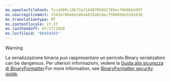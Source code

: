 ```yaml
---
ms.openlocfilehash: 7ccd309c14b73af16487850d1785ecf9b0bb2d97
ms.sourcegitcommit: 2543a78be6e246aa010a01decf58889de53d1636
ms.translationtype: MT
ms.contentlocale: it-IT
ms.lasthandoff: 07/17/2020
ms.locfileid: "86459355"
---
```

> [!WARNING]
> <span data-ttu-id="b2086-101">La serializzazione binaria può rappresentare un pericolo.</span><span class="sxs-lookup"><span data-stu-id="b2086-101">Binary serialization can be dangerous.</span></span> <span data-ttu-id="b2086-102">Per ulteriori informazioni, vedere la [Guida alla sicurezza di BinaryFormatter](../docs/standard/serialization/binaryformatter-security-guide.md).</span><span class="sxs-lookup"><span data-stu-id="b2086-102">For more information, see [BinaryFormatter security guide](../docs/standard/serialization/binaryformatter-security-guide.md).</span></span>

